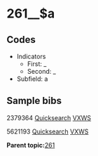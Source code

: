 # 261\_\_$a

## Codes

-   Indicators
    -   First: \_
    -   Second: \_
-   Subfield: a

## Sample bibs

2379364 [Quicksearch](https://search.library.yale.edu/catalog/2379364) [VXWS](http://prodorbis.library.yale.edu:7014/vxws/GetHoldingsService?bibId=2379364)

5621193 [Quicksearch](https://search.library.yale.edu/catalog/5621193) [VXWS](http://prodorbis.library.yale.edu:7014/vxws/GetHoldingsService?bibId=5621193)

**Parent topic:**[261](../../tags/261/261.md)

